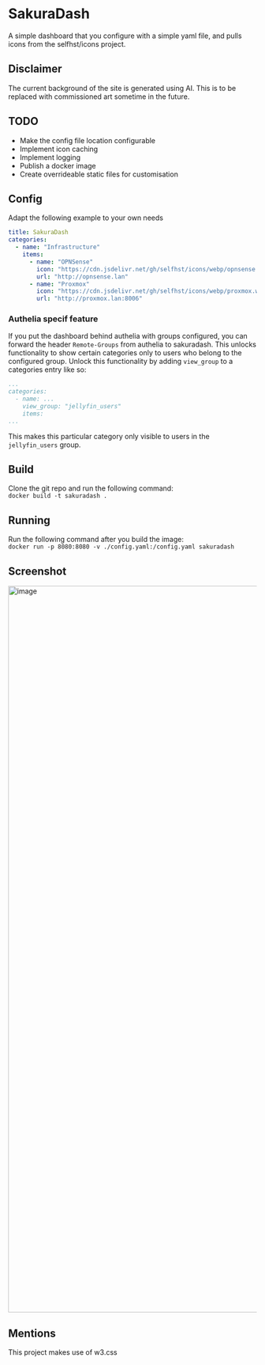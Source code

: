 # SakuraDash
A simple dashboard that you configure with a simple yaml file, and pulls icons from the selfhst/icons project.

## Disclaimer
The current background of the site is generated using AI. 
This is to be replaced with commissioned art sometime in the future.

## TODO
- Make the config file location configurable
- Implement icon caching
- Implement logging
- Publish a docker image
- Create overrideable static files for customisation

## Config
Adapt the following example to your own needs
```yaml
title: SakuraDash
categories:
  - name: "Infrastructure"
    items:
      - name: "OPNSense"
        icon: "https://cdn.jsdelivr.net/gh/selfhst/icons/webp/opnsense.webp"
        url: "http://opnsense.lan"
      - name: "Proxmox"
        icon: "https://cdn.jsdelivr.net/gh/selfhst/icons/webp/proxmox.webp"
        url: "http://proxmox.lan:8006"
```
### Authelia specif feature
If you put the dashboard behind authelia with groups configured,
you can forward the header `Remote-Groups` from authelia to sakuradash.
This unlocks functionality to show certain categories only to users who belong to the configured group.
Unlock this functionality by adding `view_group` to a categories entry like so:
```yaml
...
categories:
  - name: ...
    view_group: "jellyfin_users"
    items:
...
```
This makes this particular category only visible to users in the `jellyfin_users` group.

## Build
Clone the git repo and run the following command:  
`docker build -t sakuradash .`

## Running
Run the following command after you build the image:  
`docker run -p 8080:8080 -v ./config.yaml:/config.yaml sakuradash`

## Screenshot
<img width="1469" alt="image" src="https://github.com/user-attachments/assets/453caf90-ca54-4fad-896e-d002c0b66460" />


## Mentions
This project makes use of w3.css
